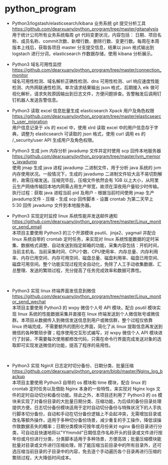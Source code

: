 # python_program
* Python3/logstash/elasticsearch/kibana 业务系统 git 提交分析工具</br>
https://github.com/dearxuany/python_program/tree/master/gitanalysis </br>
用于统计公司所有业务系统每周 git 代码变更状况，内容包括： 日期、项目名称、成员名称、commit次数、新增行数、删除行数、变更行数。每周在本周版本上线后，获取各项目 master 分支提交信息，结果以 json 格式输出到 logstach 进行分词，elasticsearch 作数据存储，使用 kibana 分析展示。</br>

* Python3 域名可用性监控</br>
https://github.com/dearxuany/python_program/tree/master/connection_monitor </br>
域名可用性检测、域名解析正确性检测、dns 可用性检测、url 响应速度性能检测、内外网联通性检测。单次请求结果输出 json 格式，后期接入 elk 做可视化解析，请求失败原因输出到日志文件，方便问题排查。告警触发后调用钉钉机器人发送告警信息。

* Python3 读取 excel 信息批量生成 elasticsearch Xpack 用户及角色权限 </br>
https://github.com/dearxuany/python_program/tree/master/elasticsearch_user_migration </br>
用户信息记录于 xls 的 excel 中，使用 xlrd 读取 excel 中的用户信息存于字典，调整为 elasticsearch 可读取的 json 格式，使用 curl 调用 es 的 /_security/user API 生成用户及角色权限。

* Python3 生成 jvm 内存分析 javadump 文件并定时使用 scp 回传本地服务器</br>
https://github.com/dearxuany/python_program/tree/master/jvm_memory_javadump </br>
使用 jmap 生成 java 进程 javadump 二进制文件，用于分析 java 系统的 jvm 内存使用状况。一般情况下，生成的 javadump 二进制文件较大且不易切割解析，故需压缩发送。压缩完毕后，压缩文件依然会有 1GB 以上大小，从阿里云生产网络传输回本地内网需占用生产带宽，故须在深夜用户量较少时传输。执行过程：获取 java 进程当前 pid 及用户 - 根据当前时间使用 jmap 生产 javadump文件 - 压缩 - 生成 scp 回传脚本 - 设置 crontab 为第二天早上 5:30 回传 javadump 文件到本地服务器。

* Python3 实现定时监控 linux 系统性能并发送邮件通知</br>
https://github.com/dearxuany/python_program/tree/master/Linux_monitor_send_email </br>
本项目主要使用 Python3 的三个开源模块 psutil、jinja2、yagmail 并配合 linux 系统自带的 crontab 定时任务，来实现对 linux 系统性能数据的定时采集、数据格式调整、自动发送到指定邮箱的功能，采集内容包括：开机时间，当前主机名、当前采集时间、CPU个数、CPU使用率、内存总量、内存利用率、内存已用空间、内存可用空间、磁盘总量、磁盘利用率、磁盘已用空间、磁盘可用空间。整个功能实现过程完全自动化，免除了人工手动收集数据、汇总整理、发送的繁琐过程，充分提高了任务完成效率和数据可靠性。</br>
</br>

* Python3 实现 linux 终端界面发信息到微信</br>
https://github.com/dearxuany/python_program/tree/master/Linux_monitor_send_wechat </br>
本项目主要使用 Python3 的 wxpy 微信个人号 API 模块，配合 psutil 模块实现 linux 系统的性能数据采集并直接在 linux 终端发送到个人微信账号或微信群。本项目从数据传入到微信发送信息到用户或微信群，整个过程仅依靠 linux 终端完成，不需要额外的图形化界面，简化了从 linux 提取信息再发送到微信的各种繁琐步骤；程序使用交互形式编写，对 wxpy 微信个人 API 模块进行了封装，不需要每次使用都修改代码，只需在命令行界面完成发送对象的选取即可实现发送微信的功能，提高了程序的易用性。</br>
</br>

* Python3 实现 NginX 日志定时切分备份、日期分类、批量压缩</br>
https://github.com/dearxuany/python_program/blob/master/Nginx_log_backup </br>
本项目主要使用 Python3 自带的 os 模块和 time 模块，配合 linux 的 crontab 定时任务以及借助 Nginx 本身的一些特性，来实现对 Nginx logs 文件的定时自动切分和备份功能。除此之外，本项目还利用了 Python3 的 os 模块来实现了对备份目录的大批量日期分类、压缩功能，为后续的备份目录处理提供方便。日志切分备份模块适用于定时自动切分备份与特殊状况下的人手执行脚本切分备份，自动和手动在切分备份逻辑上不会起冲突，无需增加目录或改名等额外操作，适用于多种切分备份场景，减少重复的手工操作，降低误操作致数据丢失的概率；日期分类模块可按年或月份来对 nginx 备份目录进行分类，可自动且快速地将以"YYmmdd"日期信息作名称开头的目录或文件进行按年份或月份进行分类，分类脚本适用于多种场景，方便高效；批量压缩模块能批量对目录或文件进行压缩处理，除了能压缩当前目录中的所有目录外，还可选压缩当前目录的子目录中的内容，免去逐个手动遍历各个目录再进行压缩的繁琐过程，大大降低时间成本。</br>

